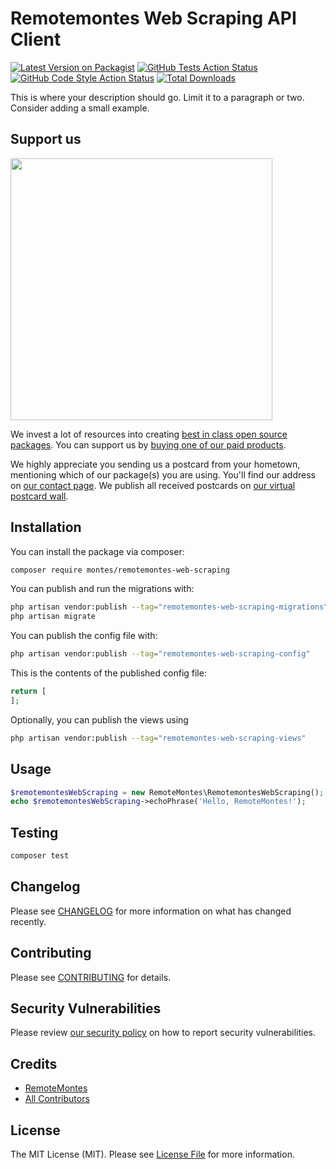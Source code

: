 # Remotemontes Web Scraping API Client

[![Latest Version on Packagist](https://img.shields.io/packagist/v/montes/remotemontes-web-scraping.svg?style=flat-square)](https://packagist.org/packages/montes/remotemontes-web-scraping)
[![GitHub Tests Action Status](https://img.shields.io/github/actions/workflow/status/montes/remotemontes-web-scraping/run-tests.yml?branch=main&label=tests&style=flat-square)](https://github.com/montes/remotemontes-web-scraping/actions?query=workflow%3Arun-tests+branch%3Amain)
[![GitHub Code Style Action Status](https://img.shields.io/github/actions/workflow/status/montes/remotemontes-web-scraping/fix-php-code-style-issues.yml?branch=main&label=code%20style&style=flat-square)](https://github.com/montes/remotemontes-web-scraping/actions?query=workflow%3A"Fix+PHP+code+style+issues"+branch%3Amain)
[![Total Downloads](https://img.shields.io/packagist/dt/montes/remotemontes-web-scraping.svg?style=flat-square)](https://packagist.org/packages/montes/remotemontes-web-scraping)

This is where your description should go. Limit it to a paragraph or two. Consider adding a small example.

## Support us

[<img src="https://github-ads.s3.eu-central-1.amazonaws.com/remotemontes-web-scraping.jpg?t=1" width="419px" />](https://spatie.be/github-ad-click/remotemontes-web-scraping)

We invest a lot of resources into creating [best in class open source packages](https://spatie.be/open-source). You can support us by [buying one of our paid products](https://spatie.be/open-source/support-us).

We highly appreciate you sending us a postcard from your hometown, mentioning which of our package(s) you are using. You'll find our address on [our contact page](https://spatie.be/about-us). We publish all received postcards on [our virtual postcard wall](https://spatie.be/open-source/postcards).

## Installation

You can install the package via composer:

```bash
composer require montes/remotemontes-web-scraping
```

You can publish and run the migrations with:

```bash
php artisan vendor:publish --tag="remotemontes-web-scraping-migrations"
php artisan migrate
```

You can publish the config file with:

```bash
php artisan vendor:publish --tag="remotemontes-web-scraping-config"
```

This is the contents of the published config file:

```php
return [
];
```

Optionally, you can publish the views using

```bash
php artisan vendor:publish --tag="remotemontes-web-scraping-views"
```

## Usage

```php
$remotemontesWebScraping = new RemoteMontes\RemotemontesWebScraping();
echo $remotemontesWebScraping->echoPhrase('Hello, RemoteMontes!');
```

## Testing

```bash
composer test
```

## Changelog

Please see [CHANGELOG](CHANGELOG.md) for more information on what has changed recently.

## Contributing

Please see [CONTRIBUTING](CONTRIBUTING.md) for details.

## Security Vulnerabilities

Please review [our security policy](../../security/policy) on how to report security vulnerabilities.

## Credits

- [RemoteMontes](https://github.com/montes)
- [All Contributors](../../contributors)

## License

The MIT License (MIT). Please see [License File](LICENSE.md) for more information.
